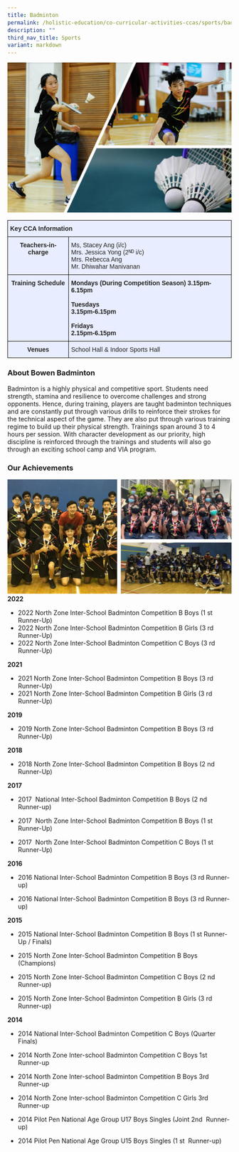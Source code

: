 ```yaml
---
title: Badminton
permalink: /holistic-education/co-curricular-activities-ccas/sports/badminton/
description: ""
third_nav_title: Sports
variant: markdown
---
```

![](/images/CCAs/Sports/Badminton/badminton%20main.jpg)
<style type="text/css">
.tg  {border-collapse:collapse;border-spacing:0;}
.tg td{border-color:black;border-style:solid;border-width:1px;font-family:Arial, sans-serif;font-size:14px;
  overflow:hidden;padding:10px 5px;word-break:normal;}
.tg th{border-color:black;border-style:solid;border-width:1px;font-family:Arial, sans-serif;font-size:14px;
  font-weight:normal;overflow:hidden;padding:10px 5px;word-break:normal;}
.tg .tg-qrg6{background-color:#E8EDFF;color:#252525;font-weight:bold;text-align:center;vertical-align:top}
.tg .tg-vqm8{background-color:#E8EDFF;color:#222;text-align:left;vertical-align:top}
.tg .tg-u05r{background-color:#E8EDFF;color:#222;font-weight:bold;text-align:left;vertical-align:top}
.tg .tg-lr6o{background-color:#E8EDFF;color:#222;text-align:left;vertical-align:middle}
</style>
<table class="tg">
<thead>
  <tr>
    <th class="tg-u05r" colspan="2">Key CCA Information</th>
  </tr>
</thead>
<tbody>
  <tr>
    <td class="tg-qrg6"><span style="color:#252525">Teachers-in-charge</span></td>
    <td class="tg-lr6o"><span style="color:#222">Ms, Stacey Ang (i/c)</span><br><span style="color:#222">Mrs. Jessica Yong (2ᴺᴰ i/c)</span><br><span style="color:#222">Mrs. Rebecca Ang</span><br><span style="color:#222"></span>Mr. Dhiwahar Manivanan</td>
  </tr>
  <tr>
    <td class="tg-qrg6"><span style="color:#252525">Training Schedule</span></td>
    <td class="tg-u05r">Mondays <span style="color:#222">(During Competition Season) 3.15pm-6.15pm</span><br><br>Tuesdays<br><span style="color:#222">3.15pm-6.15pm</span><br><br>Fridays<br><span style="color:#222">2.15pm-6.15pm</span><br></td>
  </tr>
  <tr>
    <td class="tg-qrg6"><span style="color:#252525">Venues</span></td>
    <td class="tg-vqm8"><span style="color:#222">School Hall &amp; Indoor Sports Hall</span><br></td>
  </tr>
</tbody>
</table>

### About Bowen Badminton

Badminton is a highly physical and competitive sport. Students need strength, stamina and resilience to overcome challenges and strong opponents. Hence, during training, players are taught badminton techniques and are constantly put through various drills to reinforce their strokes for the technical aspect of the game. They are also put through various training regime to build up their physical strength. Trainings span around 3 to 4 hours per session. With character development as our priority, high discipline is reinforced through the trainings and students will also go through an exciting school camp and VIA program.

### Our Achievements
![](/images/CCAs/Sports/Badminton/badminton%20winners.jpg)
**2022**

* 2022 North Zone Inter-School Badminton Competition B Boys (1 st Runner-Up)
* 2022 North Zone Inter-School Badminton Competition B Girls (3 rd Runner-Up)
* 2022 North Zone Inter-School Badminton Competition C Boys (3 rd Runner-Up)


**2021**
* 2021 North Zone Inter-School Badminton Competition B Boys (3 rd Runner-Up)
* 2021 North Zone Inter-School Badminton Competition B Girls (3 rd Runner-Up)

  

**2019**

* 2019 North Zone Inter-School Badminton Competition B Boys (3 rd Runner-Up)


**2018**

* 2018 North Zone Inter-School Badminton Competition B Boys (2 nd Runner-Up)

 
**2017**

* 2017&nbsp; National Inter-School Badminton Competition B Boys (2 nd Runner-up)

* 2017&nbsp; North Zone Inter-School Badminton Competition B Boys (1 st Runner-Up)

* 2017&nbsp; North Zone Inter-School Badminton Competition C Boys (1 st Runner-Up)



**2016**&nbsp;

* 2016 National Inter-School Badminton Competition&nbsp;B Boys&nbsp;(3 rd Runner-up)  

* 2016 National Inter-School Badminton Competition B Boys (3 rd Runner-up)
  

**2015**&nbsp;

* 2015 National Inter-School Badminton Competition&nbsp;B Boys&nbsp;(1 st Runner-Up / Finals)  

* 2015 North Zone Inter-School Badminton Competition B Boys (Champions)

* 2015 North Zone Inter-School Badminton Competition C Boys (2 nd Runner-up)

* 2015 North Zone Inter-School Badminton Competition B Girls (3 rd Runner-up)

**2014**  

* 2014 National Inter-School Badminton Competition C Boys (Quarter Finals)  

* 2014 North Zone Inter-school Badminton Competition C Boys 1st Runner-up

* 2014 North Zone Inter-school Badminton Competition B Boys 3rd Runner-up

* 2014 North Zone Inter-school Badminton Competition C Girls 3rd Runner-up

* 2014 Pilot Pen National Age Group U17 Boys Singles (Joint 2nd&nbsp; Runner-up)

* 2014 Pilot Pen National Age Group U15 Boys Singles (1 st&nbsp; Runner-up)